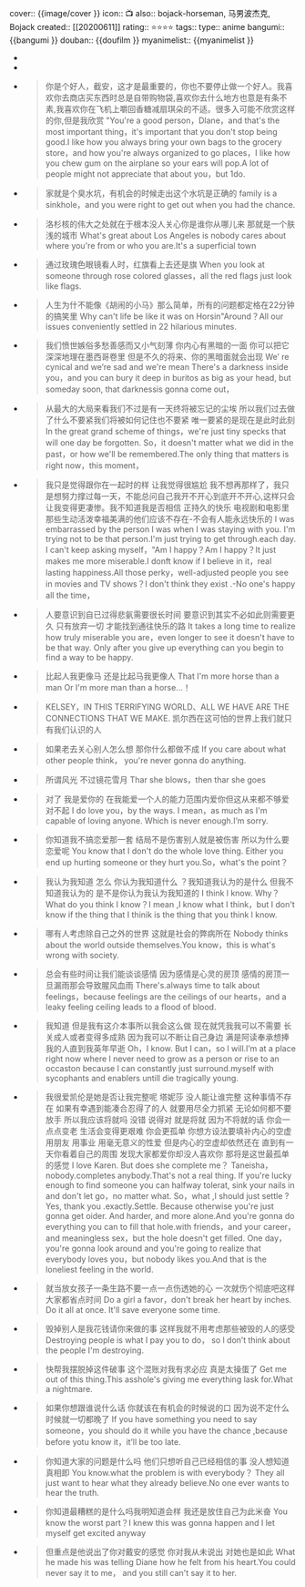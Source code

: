 cover:: {{image/cover }}
icon:: 📺
also:: bojack-horseman, 马男波杰克, Bojack
created:: [[20200611]]
rating:: ⭐⭐⭐⭐
tags:: 
type:: anime
bangumi:: {{bangumi }} 
douban:: {{doufilm }}
myanimelist:: {{myanimelist }}

-
-
- > 你是个好人，截安，这才是最重要的，你也不要停止做一个好人。我喜欢你去商店买东西时总是自带购物袋,喜欢你去什么地方也意是有条不素,我喜欢你在飞机上嚼回香糖减扇琪朵的不适。很多入可能不欣赏这样的你,但是我欣赏
  > "You're a good person，Dlane，and that's the most important thing，it's important that  you don't stop being good.I like how you always bring your own bags to the grocery store，and how you're always organized to go places，I like how you chew gum on the airplane so your ears will pop.A lot of people might not appreciate that about you，but 1do.
- > 家就是个臭水坑，有机会的时候走出这个水坑是正确的
  > family is a sinkhole，and you were right to get out when you had the chance.
- > 洛杉核的伟大之处就在于根本没人关心你是谁你从哪儿来 那就是一个肤浅的城市
  > What's great about Los Angeles is nobody cares about where you're from or who you are.It's a superficial town
- > 通过玫瑰色眼镜看人时，红旗看上去还是旗
  > When you look at someone through rose colored glasses，all the red flags just look like flags.
- > 人生为什不能像《胡闹的小马》那么简单，所有的问题都定格在22分钟的搞笑里
  > Why can't life be like it was on Horsin"Around？All our issues conveniently settled in 22 hilarious minutes.
- > 我们愤世嫉俗多愁善感而又小气刻薄 你内心有黑暗的一面 你可以把它深深地理在墨西哥卷里 但是不久的将来、你的黑暗面就会出现
  > We’ re cynical and we’re sad and we're mean There's a darkness inside you，and you can bury it deep in buritos as big as your head, but someday soon, that darknessis gonna come out，
- > 从最大的大局来看我们不过是有一天终将被忘记的尘埃 所以我们过去做了什么不要紧我们将被如何记住也不要紧 唯一要紧的是现在是此时此刻
  > In the great grand scheme of things，we're just tiny specks that will one day be forgotten. So，it doesn't matter what we did in the past，or how we'll be remembered.The only thing that matters is right now，this moment，
- > 我只是觉得跟你在一起时的样 让我觉得很尴尬 我不想再那样了，我只是想努力撑过每一天，不能总问自己我开不开心到底开不开心,这样只会让我变得更凄惨。我不知道我是否相信 正持久的快乐 电视剧和电影里 那些生动活泼幸福美满的他们应该不存在-不会有人能永远快乐的
  > I was embarrassed by the person l was when I was staying with you. I'm trying not to be that person.I'm just trying to get through.each day. I can't keep asking myself，"Am I  happy？Am I happy？It just makes me more miserable.I donft know if I believe in it，real lasting happiness.All those perky，well-adjusted people you see in movies and TV shows？I don't think they exist .-No one's happy all the time，
- > 人要意识到自已过得悲氨需要很长时间 要意识到其实不必如此则需要更久 只有放弃一切 才能找到通往快乐的路
  > It takes a long time to realize how truly miserable you are，even longer to see it doesn't have to be that way. Only after you give up everything can you begin to find a way to be happy.
- > 比起人我更像马 还是比起马我更像人
  > That I'm more horse than a man Or I'm more man than a horse...！
- > KELSEY，IN THIS TERRIFYING WORLD、ALL WE HAVE ARE THE CONNECTIONS THAT WE MAKE.
  > 凯尔西在这可怕的世界上我们就只有我们认识的人
- > 如果老去关心别人怎么想 那你什么都做不成
  > If you care about what other people think， you're never gonna do anything.
- > 所谓风光 不过镜花雪月
  > Thar she blows，then thar she goes
- > 对了 我是爱你的 在我能爱一个人的能力范围内爱你但这从来都不够爱 对不起
  > I do love you，by the ways. I mean，as much as I'm capable of loving anyone. Which is never enough.I’m sorry.
- > 你知道我不搞恋爱那一套 结局不是伤害别人就是被伤害 所以为什么要恋爱呢
  > You know that I don't do the whole love thing. Either you end up hurting someone or they hurt you.So，what's the point？
- > 我认为我知道 怎么 你认为我知道什么 ？我知道我认为的是什么 但我不知道我认为的 是不是你认为我认为我知道的
  > I think l know. Why？What do you think I know？I mean ,I know what I think，but I  don't know if the thing that I thinik is the thing that you think l know.
- > 哪有人考虑除自己之外的世界 这就是社会的弊病所在
  > Nobody thinks about the world outside themselves.You know，this is what's wrong with society.
- > 总会有些时间让我们能谈谈感情 因为感情是心灵的房顶 感情的房顶一旦漏雨那会导致腥风血雨
  > There's.always time to talk about feelings，because feelings are the ceilings of our hearts，and a leaky feeling ceiling leads to a flood of blood.
- > 我知道 但是我有这介本事所以我会这么做 现在就凭我我可以不需要 长关成人或者变得多成熟 因为我可以不断让自己身边 满是阿读奉承想捧我的人直到我英年早逝
  > Oh，I know. But I can，so l will.I’m at a place right now where l never need to grow as a person or rise to an occaston because l can constantly just surround.myself with sycophants and enablers untill die tragically young.
- > 我很爱凯伦是她是否让我完整呢
  > 塔妮莎 没人能让谁完整 这种事情不存在 如果有幸遇到能凑合忍得了的人 就要用尽全力抓紧 无论如何都不要放手
  > 所以我应该将就吗
  > 没错 说得对 就是将就 因为不将就的话 你会一点点变老 生活会变得更艰难 你会更孤单 你想方设法要填补内心的空虚 用朋友 用事业 用毫无意义的性爱 但是内心的空虚却依然还在 直到有一天你看着自己的周围 发现大家都爱你却没人喜欢你 那将是这世最孤单的感觉
  > I love Karen. But does she complete me？
  > Taneisha，nobody.completes anybody.That's not a real thing. If you're lucky enough to find someone you can halfway tolerat, sink your nails in and don't let go，no matter what.
  > So，what ,I should just settle ?
  > Yes, thank you .exactly.Settle. Because otherwise you're just gonna get oider. And harder, and more alone.And you're gonna do everything you can to fill that hole.with friends，and your career，and meaningless sex，but the hole doesn't get filled. One day，you're gonna look around and you're going to realize that everybody loves you，but nobody likes you.And that is the loneliest feeling in the world.
- > 就当放女孩子一条生路不要一点一点伤透她的心 一次就伤个彻底吧这样大家都省点时间
  > Do a girl a favor，don't break her heart by inches. Do it all at once. It'll save everyone some time.
- > 毁掉别人是我花钱请你来做的事 这样我就不用考虑那些被毁的人的感受
  > Destroying people is what I pay you to do， so l don’t think about the people I'm destroying.
- > 快帮我摆脱掉这件破事 这个混账对我有求必应 真是太操蛋了
  > Get me out of this thing.This asshole's giving me everything lask for.What a nightmare.
- > 如果你想跟谁说什么话 你就该在有机会的时候说的口 因为说不定什么时候就一切都晚了
  > If you have something you need to say someone，you should do it while you have the chance ,because before yotu know it，it’ll be too late.
- > 你知道大家的问题是什么吗 他们只想听自己已经相信的事 没人想知道真相即
  > You know.what the problem is with everybody？ They all just want to hear what they already believe.No one ever wants to hear the truth.
- > 你知道最糟糕的是什么吗我明知道会样 我还是放住自己为此米奋
  > You know the worst part？I knew this was gonna happen and I let myself get excited anyway
- > 但重点是他说出了你对戴安的感觉 你对我从未说出 对她也是如此
  > What he made his was telling Diane how he felt from his heart.You could never say it to me， and you still can't say it to her.